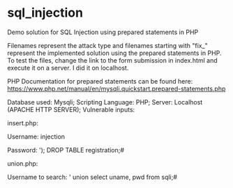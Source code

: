 # sql_injection
Demo solution for SQL Injection using prepared statements in PHP

Filenames represent the attack type and filenames starting with "fix_" represent the implemented solution using the prepared statements in PHP.
To test the files, change the link to the form submission in index.html and execute it on a server. I did it on localhost.

PHP Documentation for prepared statements can be found here: https://www.php.net/manual/en/mysqli.quickstart.prepared-statements.php

Database used: Mysqli;
Scripting Language: PHP;
Server: Localhost (APACHE HTTP SERVER);
Vulnerable inputs: 

insert.php: 	

Username: injection

Password: '); DROP TABLE registration;# 


union.php:

Username to search: ' union select uname, pwd from sqli;#
